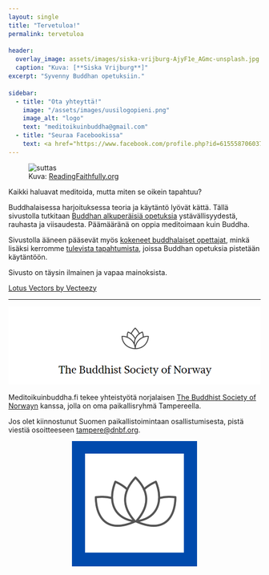 ```yaml
---
layout: single
title: "Tervetuloa!"
permalink: tervetuloa

header:
  overlay_image: assets/images/siska-vrijburg-AjyF1e_AGmc-unsplash.jpg
  caption: "Kuva: [**Siska Vrijburg**]"
excerpt: "Syvenny Buddhan opetuksiin."

sidebar:
  - title: "Ota yhteyttä!"
    image: "/assets/images/uusilogopieni.png"
    image_alt: "logo"
    text: "meditoikuinbuddha@gmail.com"
  - title: "Seuraa Facebookissa"
    text: <a href="https://www.facebook.com/profile.php?id=61555870603768">Meditoi kuin Buddha</a>
---
```

<figure>
<img src="https://readingfaithfully.org/wp-content/uploads/2018/06/AllCovers-STORY-OneLine.jpg" alt="suttas">
  <figcaption>Kuva: <a href="https://readingfaithfully.org">ReadingFaithfully.org</a></figcaption>
</figure>

Kaikki haluavat meditoida, mutta miten se oikein tapahtuu?

Buddhalaisessa harjoituksessa teoria ja käytäntö lyövät kättä. Tällä sivustolla tutkitaan <a href="https://meditoikuinbuddha.fi/kukabuddhaoli">Buddhan alkuperäisiä opetuksia</a> ystävällisyydestä, rauhasta ja viisaudesta. Päämääränä on oppia meditoimaan kuin Buddha.

Sivustolla ääneen pääsevät myös <a href="https://meditoikuinbuddha.fi/categories/puheenvuoro">kokeneet buddhalaiset opettajat</a>, minkä lisäksi kerromme <a href="https://meditoikuinbuddha.fi/categories/ajankohtaista">tulevista tapahtumista</a>, joissa Buddhan opetuksia pistetään käytäntöön.

Sivusto on täysin ilmainen ja vapaa mainoksista.

<a href="https://www.vecteezy.com/free-vector/lotus">Lotus Vectors by Vecteezy</a>

<hr>

<a href="https://dnbf.org/en">
<img src="assets/images/buddhistsocietyofnorway.png" alt="buddhistsocietyofnorway">
</a>

Meditoikuinbuddha.fi tekee yhteistyötä norjalaisen <a href="https://www.dnbf.org/en">The Buddhist Society of Norwayn</a> kanssa, jolla on oma paikallisryhmä Tampereella.

Jos olet kiinnostunut Suomen paikallistoimintaan osallistumisesta, pistä viestiä osoitteeseen tampere@dnbf.org. 

<center><img src="assets/images/uusilogopieni.png" alt="meditoikuinbuddha.fi"></center>










